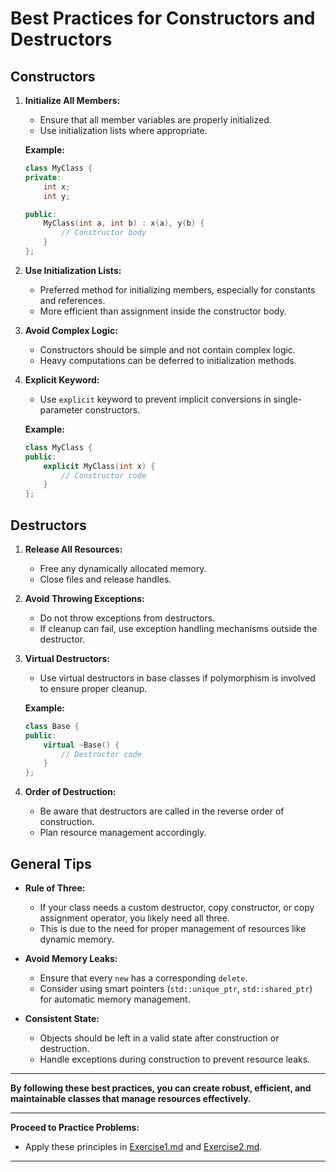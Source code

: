 # Best Practices for Constructors and Destructors

## **Constructors**

1. **Initialize All Members:**
   - Ensure that all member variables are properly initialized.
   - Use initialization lists where appropriate.

   **Example:**

   ```cpp
   class MyClass {
   private:
       int x;
       int y;

   public:
       MyClass(int a, int b) : x(a), y(b) {
           // Constructor body
       }
   };
   ```

2. **Use Initialization Lists:**
   - Preferred method for initializing members, especially for constants and references.
   - More efficient than assignment inside the constructor body.

3. **Avoid Complex Logic:**
   - Constructors should be simple and not contain complex logic.
   - Heavy computations can be deferred to initialization methods.

4. **Explicit Keyword:**
   - Use `explicit` keyword to prevent implicit conversions in single-parameter constructors.

   **Example:**

   ```cpp
   class MyClass {
   public:
       explicit MyClass(int x) {
           // Constructor code
       }
   };
   ```

## **Destructors**

1. **Release All Resources:**
   - Free any dynamically allocated memory.
   - Close files and release handles.

2. **Avoid Throwing Exceptions:**
   - Do not throw exceptions from destructors.
   - If cleanup can fail, use exception handling mechanisms outside the destructor.

3. **Virtual Destructors:**
   - Use virtual destructors in base classes if polymorphism is involved to ensure proper cleanup.

   **Example:**

   ```cpp
   class Base {
   public:
       virtual ~Base() {
           // Destructor code
       }
   };
   ```

4. **Order of Destruction:**
   - Be aware that destructors are called in the reverse order of construction.
   - Plan resource management accordingly.

## **General Tips**

- **Rule of Three:**
  - If your class needs a custom destructor, copy constructor, or copy assignment operator, you likely need all three.
  - This is due to the need for proper management of resources like dynamic memory.

- **Avoid Memory Leaks:**
  - Ensure that every `new` has a corresponding `delete`.
  - Consider using smart pointers (`std::unique_ptr`, `std::shared_ptr`) for automatic memory management.

- **Consistent State:**
  - Objects should be left in a valid state after construction or destruction.
  - Handle exceptions during construction to prevent resource leaks.

---

**By following these best practices, you can create robust, efficient, and maintainable classes that manage resources effectively.**

---

**Proceed to Practice Problems:**

- Apply these principles in [Exercise1.md](../practice_problems/Exercise1.md) and [Exercise2.md](../practice_problems/Exercise2.md).

---
